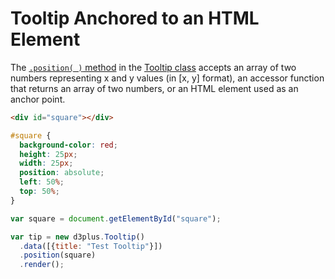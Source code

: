 [width]: 400
[height]: 400

# Tooltip Anchored to an HTML Element

The [`.position( )` method](https://d3plus.org/docs/#Tooltip.position) in the [Tooltip class](https://github.com/d3plus/d3plus-tooltip) accepts an array of two numbers representing x and y values (in [x, y] format), an accessor function that returns an array of two numbers, or an HTML element used as an anchor point.

```html
<div id="square"></div>
```

```css
#square {
  background-color: red;
  height: 25px;
  width: 25px;
  position: absolute;
  left: 50%;
  top: 50%;
}
```

```js
var square = document.getElementById("square");

var tip = new d3plus.Tooltip()
  .data([{title: "Test Tooltip"}])
  .position(square)
  .render();
```
